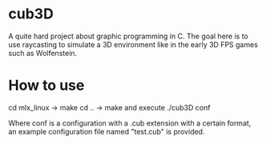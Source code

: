 # cub3D

A quite hard project about graphic programming in C. The goal here is to use raycasting to simulate a 3D environment like in the early 3D FPS games such as Wolfenstein. 

# How to use

cd mlx_linux -> make
cd .. -> make and execute ./cub3D conf

Where conf is a configuration with a .cub extension with a certain format, an example configuration file named "test.cub" is provided.
